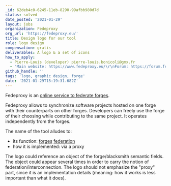 ```yaml
---
_id: 62deb4c0-6245-11eb-8290-99afbb980d7d
status: solved
date_posted: '2021-01-29'
layout: jobs
organization: Fedeproxy
org_url: 'https://fedeproxy.eu/'
title: Design logo for our tool
role: logo design
compensation: gratis
deliverables: A logo & a set of icons
how_to_apply:
  - Pierre-Louis (developer) pierre-louis.bonicoli@gmx.fr
  - "Main website: https://www.fedeproxy.eu/\r\nForum: https://forum.fedeproxy.eu/\r\nForge: https://lab.enough.community/fedeproxy/server"
github_handle: ''
tags: 'logo, graphic design, forge'
date: '2021-01-29T15:19:31.682Z'
---
```

Fedeproxy is an [online service to federate forges](https://fedeproxy.eu/blog/2021/01/16/what-is-fedeproxy/).

Fedeproxy allows to synchronize software projects hosted on one forge with their counterparts on other forges. Developers can freely use the forge of their choosing while contributing to the same project. It operates independently from the forges.

The name of the tool alludes to:
* its function: [forges](https://en.wikipedia.org/wiki/Forge_(software)) [federation](https://en.wikipedia.org/wiki/Fediverse)
* how it is implemented: via a proxy

The logo could reference an object of the forge/blacksmith semantic fields. The object could appear several times in order to carry the notion of federation/interconnection. The logo should not emphasize the "proxy" part, since it is an implementation details (meaning: how it works is less important than what it does).
